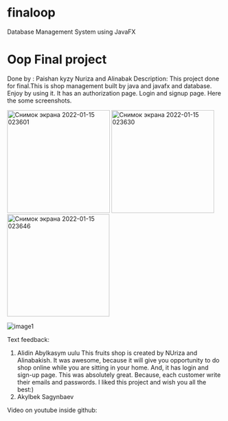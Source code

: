 # finaloop
Database Management System using JavaFX
# Oop Final project
Done by : Paishan kyzy Nuriza and Alinabak
Description: This project done for final.This is shop management built by java and javafx and database.
Enjoy by using it. It has an authorization page. Login and signup page. Here the some screenshots.


<img width="239" alt="Снимок экрана 2022-01-15 023601" src="https://user-images.githubusercontent.com/73305001/149582936-f7c5ae01-51d3-4a33-8c36-71e7ec379c87.png">

<img width="239" alt="Снимок экрана 2022-01-15 023630" src="https://user-images.githubusercontent.com/73305001/149582943-b4e6cd55-7c6e-48d8-9822-5caff2b85360.png">

<img width="238" alt="Снимок экрана 2022-01-15 023646" src="https://user-images.githubusercontent.com/73305001/149582953-fa08712e-041c-411e-886f-068e243d6faf.png">

![image1](https://user-images.githubusercontent.com/73305001/149914649-a392fa2c-b6d7-4d9b-8b87-e5695f6a27b1.png)

Text feedback:
1. Alidin Abylkasym uulu
This fruits shop is created by NUriza and Alinabakish. It was awesome, because it will give you opportunity to do shop online while you are sitting in your home. And, it has login and sign-up page. This was absolutely great. Because, each customer write their emails and passwords. I liked this project and wish you all the best:)
2. Akylbek Sagynbaev


Video on youtube inside github:
